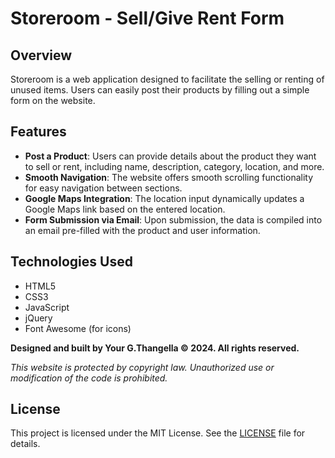 # Storeroom - Sell/Give Rent Form

## Overview
Storeroom is a web application designed to facilitate the selling or renting of unused items. Users can easily post their products by filling out a simple form on the website.

## Features
- **Post a Product**: Users can provide details about the product they want to sell or rent, including name, description, category, location, and more.
- **Smooth Navigation**: The website offers smooth scrolling functionality for easy navigation between sections.
- **Google Maps Integration**: The location input dynamically updates a Google Maps link based on the entered location.
- **Form Submission via Email**: Upon submission, the data is compiled into an email pre-filled with the product and user information.

## Technologies Used
- HTML5
- CSS3
- JavaScript
- jQuery
- Font Awesome (for icons)


**Designed and built by Your G.Thangella © 2024. All rights reserved.**

*This website is protected by copyright law. Unauthorized use or modification of the code is prohibited.*


## License
This project is licensed under the MIT License. See the [LICENSE](LICENSE) file for details.
